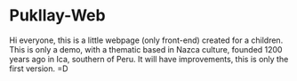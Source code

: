 # Pukllay-Web
Hi everyone, this is a little webpage (only front-end) created for a children. This is only a demo, with a thematic based in Nazca culture, founded 1200 years ago in Ica, southern of Peru. It will have improvements, this is only the first version. =D
